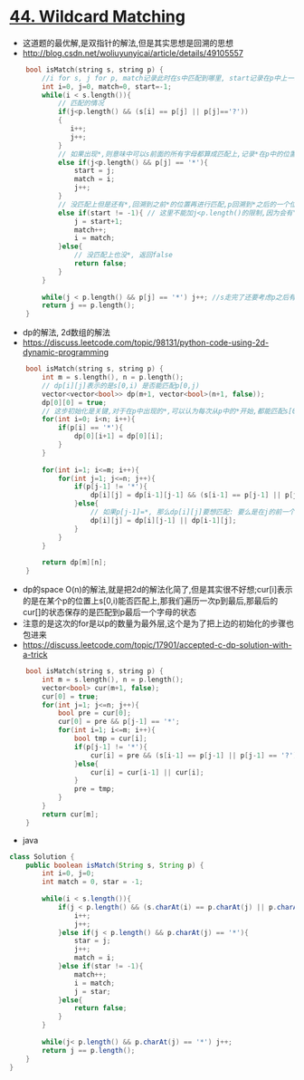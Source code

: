 # [44. Wildcard Matching](https://leetcode.com/problems/wildcard-matching/description/)
* 这道题的最优解,是双指针的解法,但是其实思想是回溯的思想
* http://blog.csdn.net/woliuyunyicai/article/details/49105557

```c++
    bool isMatch(string s, string p) {
        //i for s, j for p, match记录此时在s中匹配到哪里, start记录在p中上一次*在哪,也就是回溯的时候从什么时候重新开始
        int i=0, j=0, match=0, start=-1; 
        while(i < s.length()){
            // 匹配的情况
            if(j<p.length() && (s[i] == p[j] || p[j]=='?'))
            { 
               i++; 
               j++;
            }
            // 如果出现*,则意味中可以s前面的所有字母都算成匹配上,记录*在p中的位置,记录在s中已经匹配上的位置match,此时注意要j++,而不能i++,因为p中的字母可能下一个等于s[i]
            else if(j<p.length() && p[j] == '*'){
                start = j;
                match = i;
                j++;
            }
            // 没匹配上但是还有*,回溯到之前*的位置再进行匹配,p回溯到*之后的一个位置(因为*被用了), s回溯到match之后的位置(match之前算匹配了)
            else if(start != -1){ // 这里不能加j<p.length()的限制,因为会有"aa""*"这种case,回溯到时候j是可以到达最后的
                j = start+1;
                match++;
                i = match;    
            }else{
                // 没匹配上也没*, 返回false
                return false;
            }
        }
        
        while(j < p.length() && p[j] == '*') j++; //s走完了还要考虑p之后有没有字母,必须都是*才可以返回true
        return j == p.length();
    }
```

* dp的解法, 2d数组的解法
*  https://discuss.leetcode.com/topic/98131/python-code-using-2d-dynamic-programming

```c++
    bool isMatch(string s, string p) {
        int m = s.length(), n = p.length();
        // dp[i][j]表示的是s[0,i) 是否能匹配p[0,j)
        vector<vector<bool>> dp(m+1, vector<bool>(n+1, false));
        dp[0][0] = true;
        // 这步初始化是关键,对于在p中出现的*,可以认为每次从p中的*开始,都能匹配s[0,0)
        for(int i=0; i<n; i++){
            if(p[i] == '*'){
                dp[0][i+1] = dp[0][i];
            }
        }
        
        for(int i=1; i<=m; i++){
            for(int j=1; j<=n; j++){
                if(p[j-1] != '*'){
                    dp[i][j] = dp[i-1][j-1] && (s[i-1] == p[j-1] || p[j-1] == '?');
                }else{
                    // 如果p[j-1]=*, 那么dp[i][j]要想匹配: 要么是在j的前一个匹配上了(dp[i][j-1]), 要么在s中的前一个匹配上了,此时s中的字母对应*也可以匹配(dp[i-1][j])
                    dp[i][j] = dp[i][j-1] || dp[i-1][j]; 
                }
            }
        }
        
        return dp[m][n];
    }
```

* dp的space O(n)的解法,就是把2d的解法化简了,但是其实很不好想;cur[i]表示的是在某个p的位置上s[0,i)能否匹配上,那我们遍历一次p到最后,那最后的cur[]的状态保存的是匹配到p最后一个字母的状态
* 注意的是这次的for是以p的数量为最外层,这个是为了把上边的初始化的步骤也包进来
* https://discuss.leetcode.com/topic/17901/accepted-c-dp-solution-with-a-trick

```c++
    bool isMatch(string s, string p) {
        int m = s.length(), n = p.length();
        vector<bool> cur(m+1, false);
        cur[0] = true;
        for(int j=1; j<=n; j++){
            bool pre = cur[0];
            cur[0] = pre && p[j-1] == '*';         
            for(int i=1; i<=m; i++){
                bool tmp = cur[i];
                if(p[j-1] != '*'){
                    cur[i] = pre && (s[i-1] == p[j-1] || p[j-1] == '?');
                }else{
                    cur[i] = cur[i-1] || cur[i];
                }
                pre = tmp;
            }
        }
        return cur[m];
    }
```

* java

```java
class Solution {
    public boolean isMatch(String s, String p) {
        int i=0, j=0;
        int match = 0, star = -1;
        
        while(i < s.length()){
            if(j < p.length() && (s.charAt(i) == p.charAt(j) || p.charAt(j) == '?')){
                i++;
                j++;
            }else if(j < p.length() && p.charAt(j) == '*'){
                star = j;
                j++;
                match = i;
            }else if(star != -1){
                match++;
                i = match;
                j = star;
            }else{
                return false;
            }
        }
        
        while(j< p.length() && p.charAt(j) == '*') j++;
        return j == p.length();
    }
}
```












